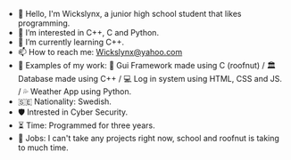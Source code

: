 - 👋 Hello, I'm Wickslynx, a junior high school student that likes programming.
- 👀 I’m interested in C++, C and Python.
- 🌱 I’m currently learning C++.
- 📫 How to reach me: Wickslynx@yahoo.com
- 🧰 Examples of my work: 📱 Gui Framework made using C (roofnut)  /  🏛️ Database made using C++  /  💻 Log in system using HTML, CSS and JS.  /  💦 Weather App using Python.
- 🇸🇪 Nationality: Swedish.
- 🛡️ Intrested in Cyber Security.
- ⏳ Time: Programmed for three years.
- 🧭 Jobs: I can't take any projects right now, school and roofnut is taking to much time.

<!---
Wickslynx/Wickslynx is a ✨ special ✨ repository because its `README.md` (this file) appears on your GitHub profile.
You can click the Preview link to take a look at your changes.
--->
